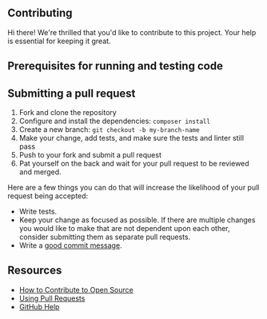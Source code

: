 ## Contributing

[code-of-conduct]: CODE_OF_CONDUCT.md

Hi there! We're thrilled that you'd like to contribute to this project. Your help is essential for keeping it great.

## Prerequisites for running and testing code

## Submitting a pull request

1. Fork and clone the repository
1. Configure and install the dependencies: `composer install`
1. Create a new branch: `git checkout -b my-branch-name`
1. Make your change, add tests, and make sure the tests and linter still pass
1. Push to your fork and submit a pull request
1. Pat yourself on the back and wait for your pull request to be reviewed and merged.

Here are a few things you can do that will increase the likelihood of your pull request being accepted:

- Write tests.
- Keep your change as focused as possible. If there are multiple changes you would like to make that are not dependent upon each other, consider submitting them as separate pull requests.
- Write a [good commit message](http://tbaggery.com/2008/04/19/a-note-about-git-commit-messages.html).

## Resources

- [How to Contribute to Open Source](https://opensource.guide/how-to-contribute/)
- [Using Pull Requests](https://help.github.com/articles/about-pull-requests/)
- [GitHub Help](https://help.github.com)

